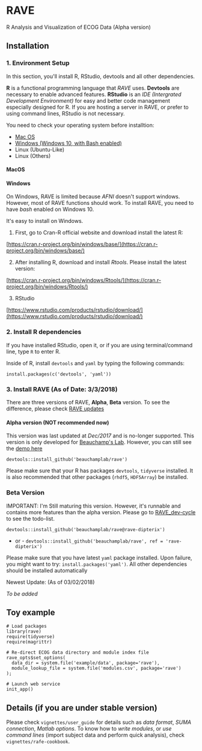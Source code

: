 # RAVE
R Analysis and Visualization of ECOG Data (Alpha version)

## Installation

### 1. Environment Setup

In this section, you'll install R, RStudio, devtools and all other dependencies.

**R** is a functional programming language that *RAVE* uses. **Devtools** are necessary to enable advanced features. **RStudio** is an *IDE (Intergrated Development Environment)* for easy and better code management especially designed for R. If you are hosting a server in RAVE, or prefer to using command lines, RStudio is not necessary.

You need to check your operating system before installtion:

+ [Mac OS](#macos)
+ [Windows (Windows 10, with Bash enabled)](#windows)
+ Linux (Ubuntu-Like)
+ Linux (Others)


#### MacOS

#### Windows

On Windows, RAVE is limited because *AFNI* doesn't support windows. However, most of RAVE functions should work. To install RAVE, you need to have *bash* enabled on Windows 10.

It's easy to install on Windows. 

1. First, go to Cran-R official website and download install the latest R:

[https://cran.r-project.org/bin/windows/base/](https://cran.r-project.org/bin/windows/base/)

2. After installing R, download and install *Rtools*. Please install the latest version:

[https://cran.r-project.org/bin/windows/Rtools/](https://cran.r-project.org/bin/windows/Rtools/)

3. RStudio

[https://www.rstudio.com/products/rstudio/download/](https://www.rstudio.com/products/rstudio/download/)

### 2. Install R dependencies

If you have installed RStudio, open it, or if you are using terminal/command line, type `R` to enter R.

Inside of R, install `devtools` and `yaml` by typing the following commands:

```
install.packages(c('devtools', 'yaml'))
```

### 3. Install RAVE (As of Date: 3/3/2018)

There are three versions of RAVE, **Alpha**, **Beta** version. To see the difference, please check [RAVE updates]()

#### Alpha version (NOT recommended now)

This version was last updated at *Dec/2017* and is no-longer supported. This version is only developed for [Beauchamp's Lab](https://openwetware.org/wiki/Beauchamp). However, you can still see the [demo here](http://34.214.213.191:8080/)

`devtools::install_github('beauchamplab/rave')`

Please make sure that your R has packages `devtools`, `tidyverse` installed.
It is also recommended that other packages (`rhdf5`, `HDF5Array`) be installed.

### Beta Version

IMPORTANT: I'm Still maturing this version. However, it's runnable and contains more features than the alpha version. Please go to [RAVE_dev-cycle]() to see the todo-list.

`devtools::install_github('beauchamplab/rave@rave-dipterix')`
- or -
`devtools::install_github('beauchamplab/rave', ref = 'rave-dipterix')`

Please make sure that you have latest `yaml` package installed. Upon failure, you might want to try: `install.packages('yaml')`.
All other dependencies should be installed automatically

Newest Update: (As of 03/02/2018)

*To be added*


## Toy example
```
# Load packages
library(rave)
require(tidyverse)
require(magrittr)

# Re-direct ECOG data directory and module index file
rave_opts$set_options(
  data_dir = system.file('example/data', package='rave'),
  module_lookup_file = system.file('modules.csv', package='rave')
);

# Launch web service
init_app()
```

## Details (if you are under stable version)
Please check `vignettes/user_guide` for details such as 
*data format*, *SUMA connection*, *Matlab options*. To know how to 
*write modules*, or *use command lines* (import subject data and perform 
quick analysis), check `vignettes/rafe-cookbook`.



